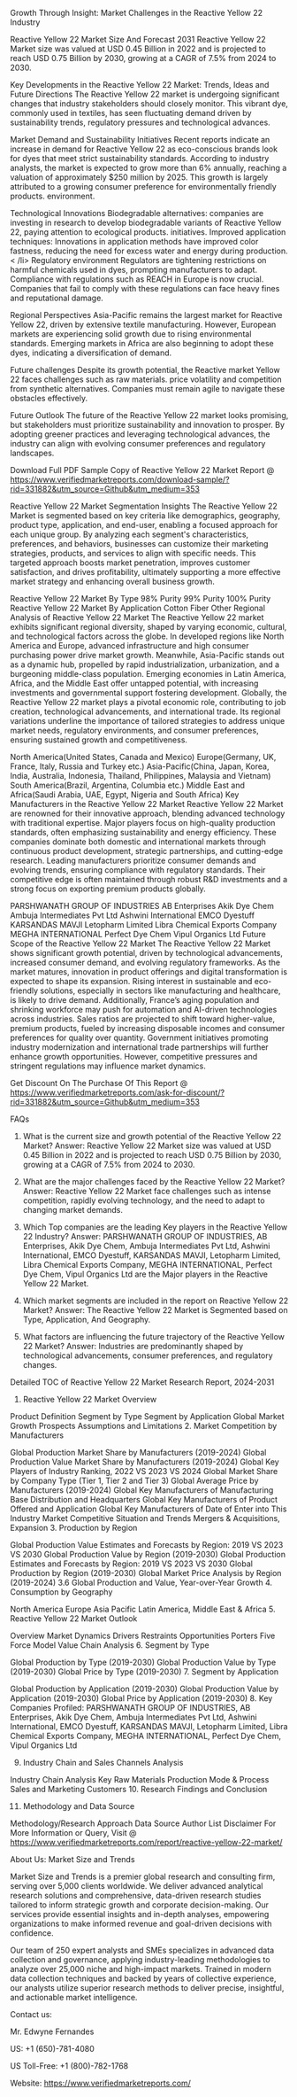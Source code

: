 Growth Through Insight: Market Challenges in the Reactive Yellow 22 Industry


Reactive Yellow 22 Market Size And Forecast 2031
Reactive Yellow 22 Market size was valued at USD 0.45 Billion in 2022 and is projected to reach USD 0.75 Billion by 2030, growing at a CAGR of 7.5% from 2024 to 2030.

Key Developments in the Reactive Yellow 22 Market: Trends, Ideas and Future Directions
The Reactive Yellow 22 market is undergoing significant changes that industry stakeholders should closely monitor. This vibrant dye, commonly used in textiles, has seen fluctuating demand driven by sustainability trends, regulatory pressures and technological advances.

Market Demand and Sustainability Initiatives
Recent reports indicate an increase in demand for Reactive Yellow 22 as eco-conscious brands look for dyes that meet strict sustainability standards. According to industry analysts, the market is expected to grow more than 6% annually, reaching a valuation of approximately $250 million by 2025. This growth is largely attributed to a growing consumer preference for environmentally friendly products. environment.

Technological Innovations
Biodegradable alternatives: companies are investing in research to develop biodegradable variants of Reactive Yellow 22, paying attention to ecological products. initiatives.
Improved application techniques: Innovations in application methods have improved color fastness, reducing the need for excess water and energy during production.< /li>
Regulatory environment
Regulators are tightening restrictions on harmful chemicals used in dyes, prompting manufacturers to adapt. Compliance with regulations such as REACH in Europe is now crucial. Companies that fail to comply with these regulations can face heavy fines and reputational damage.

Regional Perspectives
Asia-Pacific remains the largest market for Reactive Yellow 22, driven by extensive textile manufacturing. However, European markets are experiencing solid growth due to rising environmental standards. Emerging markets in Africa are also beginning to adopt these dyes, indicating a diversification of demand.

Future challenges
Despite its growth potential, the Reactive market Yellow 22 faces challenges such as raw materials. price volatility and competition from synthetic alternatives. Companies must remain agile to navigate these obstacles effectively.

Future Outlook
The future of the Reactive Yellow 22 market looks promising, but stakeholders must prioritize sustainability and innovation to prosper. By adopting greener practices and leveraging technological advances, the industry can align with evolving consumer preferences and regulatory landscapes.

Download Full PDF Sample Copy of Reactive Yellow 22 Market Report @ https://www.verifiedmarketreports.com/download-sample/?rid=331882&utm_source=Github&utm_medium=353

Reactive Yellow 22 Market Segmentation Insights
The Reactive Yellow 22 Market is segmented based on key criteria like demographics, geography, product type, application, and end-user, enabling a focused approach for each unique group. By analyzing each segment's characteristics, preferences, and behaviors, businesses can customize their marketing strategies, products, and services to align with specific needs. This targeted approach boosts market penetration, improves customer satisfaction, and drives profitability, ultimately supporting a more effective market strategy and enhancing overall business growth.

Reactive Yellow 22 Market By Type
98% Purity
99% Purity
100% Purity
Reactive Yellow 22 Market By Application
Cotton
Fiber
Other
Regional Analysis of Reactive Yellow 22 Market
The Reactive Yellow 22 market exhibits significant regional diversity, shaped by varying economic, cultural, and technological factors across the globe. In developed regions like North America and Europe, advanced infrastructure and high consumer purchasing power drive market growth. Meanwhile, Asia-Pacific stands out as a dynamic hub, propelled by rapid industrialization, urbanization, and a burgeoning middle-class population. Emerging economies in Latin America, Africa, and the Middle East offer untapped potential, with increasing investments and governmental support fostering development. Globally, the Reactive Yellow 22 market plays a pivotal economic role, contributing to job creation, technological advancements, and international trade. Its regional variations underline the importance of tailored strategies to address unique market needs, regulatory environments, and consumer preferences, ensuring sustained growth and competitiveness.

North America(United States, Canada and Mexico)
Europe(Germany, UK, France, Italy, Russia and Turkey etc.)
Asia-Pacific(China, Japan, Korea, India, Australia, Indonesia, Thailand, Philippines, Malaysia and Vietnam)
South America(Brazil, Argentina, Columbia etc.)
Middle East and Africa(Saudi Arabia, UAE, Egypt, Nigeria and South Africa)
Key Manufacturers in the Reactive Yellow 22 Market
Reactive Yellow 22 Market are renowned for their innovative approach, blending advanced technology with traditional expertise. Major players focus on high-quality production standards, often emphasizing sustainability and energy efficiency. These companies dominate both domestic and international markets through continuous product development, strategic partnerships, and cutting-edge research. Leading manufacturers prioritize consumer demands and evolving trends, ensuring compliance with regulatory standards. Their competitive edge is often maintained through robust R&D investments and a strong focus on exporting premium products globally.

PARSHWANATH GROUP OF INDUSTRIES
AB Enterprises
Akik Dye Chem
Ambuja Intermediates Pvt Ltd
Ashwini International
EMCO Dyestuff
KARSANDAS MAVJI
Letopharm Limited
Libra Chemical Exports Company
MEGHA INTERNATIONAL
Perfect Dye Chem
Vipul Organics Ltd
Future Scope of the Reactive Yellow 22 Market
The Reactive Yellow 22 Market shows significant growth potential, driven by technological advancements, increased consumer demand, and evolving regulatory frameworks. As the market matures, innovation in product offerings and digital transformation is expected to shape its expansion. Rising interest in sustainable and eco-friendly solutions, especially in sectors like manufacturing and healthcare, is likely to drive demand. Additionally, France’s aging population and shrinking workforce may push for automation and AI-driven technologies across industries. Sales ratios are projected to shift toward higher-value, premium products, fueled by increasing disposable incomes and consumer preferences for quality over quantity. Government initiatives promoting industry modernization and international trade partnerships will further enhance growth opportunities. However, competitive pressures and stringent regulations may influence market dynamics.

Get Discount On The Purchase Of This Report @ https://www.verifiedmarketreports.com/ask-for-discount/?rid=331882&utm_source=Github&utm_medium=353

FAQs
1. What is the current size and growth potential of the Reactive Yellow 22 Market?
Answer: Reactive Yellow 22 Market size was valued at USD 0.45 Billion in 2022 and is projected to reach USD 0.75 Billion by 2030, growing at a CAGR of 7.5% from 2024 to 2030.

2. What are the major challenges faced by the Reactive Yellow 22 Market?
Answer: Reactive Yellow 22 Market face challenges such as intense competition, rapidly evolving technology, and the need to adapt to changing market demands.

3. Which Top companies are the leading Key players in the Reactive Yellow 22 Industry?
Answer: PARSHWANATH GROUP OF INDUSTRIES, AB Enterprises, Akik Dye Chem, Ambuja Intermediates Pvt Ltd, Ashwini International, EMCO Dyestuff, KARSANDAS MAVJI, Letopharm Limited, Libra Chemical Exports Company, MEGHA INTERNATIONAL, Perfect Dye Chem, Vipul Organics Ltd are the Major players in the Reactive Yellow 22 Market.

4. Which market segments are included in the report on Reactive Yellow 22 Market?
Answer: The Reactive Yellow 22 Market is Segmented based on Type, Application, And Geography.

5. What factors are influencing the future trajectory of the Reactive Yellow 22 Market?
Answer: Industries are predominantly shaped by technological advancements, consumer preferences, and regulatory changes.

Detailed TOC of Reactive Yellow 22 Market Research Report, 2024-2031
1. Reactive Yellow 22 Market Overview

Product Definition
Segment by Type
Segment by Application
Global Market Growth Prospects
Assumptions and Limitations
2. Market Competition by Manufacturers

Global Production Market Share by Manufacturers (2019-2024)
Global Production Value Market Share by Manufacturers (2019-2024)
Global Key Players of Industry Ranking, 2022 VS 2023 VS 2024
Global Market Share by Company Type (Tier 1, Tier 2 and Tier 3)
Global Average Price by Manufacturers (2019-2024)
Global Key Manufacturers of Manufacturing Base Distribution and Headquarters
Global Key Manufacturers of Product Offered and Application
Global Key Manufacturers of Date of Enter into This Industry
Market Competitive Situation and Trends
Mergers & Acquisitions, Expansion
3. Production by Region

Global Production Value Estimates and Forecasts by Region: 2019 VS 2023 VS 2030
Global Production Value by Region (2019-2030)
Global Production Estimates and Forecasts by Region: 2019 VS 2023 VS 2030
Global Production by Region (2019-2030)
Global Market Price Analysis by Region (2019-2024) 3.6 Global Production and Value, Year-over-Year Growth
4. Consumption by Geography

North America
Europe
Asia Pacific
Latin America, Middle East & Africa
5. Reactive Yellow 22 Market Outlook

Overview
Market Dynamics
Drivers
Restraints
Opportunities
Porters Five Force Model
Value Chain Analysis 
6. Segment by Type

Global Production by Type (2019-2030)
Global Production Value by Type (2019-2030)
Global Price by Type (2019-2030)
7. Segment by Application

Global Production by Application (2019-2030)
Global Production Value by Application (2019-2030)
Global Price by Application (2019-2030)
8. Key Companies Profiled: PARSHWANATH GROUP OF INDUSTRIES, AB Enterprises, Akik Dye Chem, Ambuja Intermediates Pvt Ltd, Ashwini International, EMCO Dyestuff, KARSANDAS MAVJI, Letopharm Limited, Libra Chemical Exports Company, MEGHA INTERNATIONAL, Perfect Dye Chem, Vipul Organics Ltd

9. Industry Chain and Sales Channels Analysis

Industry Chain Analysis
Key Raw Materials
Production Mode & Process
Sales and Marketing
Customers
10. Research Findings and Conclusion

11. Methodology and Data Source

Methodology/Research Approach
Data Source
Author List
Disclaimer
For More Information or Query, Visit @ https://www.verifiedmarketreports.com/report/reactive-yellow-22-market/

About Us: Market Size and Trends

Market Size and Trends is a premier global research and consulting firm, serving over 5,000 clients worldwide. We deliver advanced analytical research solutions and comprehensive, data-driven research studies tailored to inform strategic growth and corporate decision-making. Our services provide essential insights and in-depth analyses, empowering organizations to make informed revenue and goal-driven decisions with confidence.

Our team of 250 expert analysts and SMEs specializes in advanced data collection and governance, applying industry-leading methodologies to analyze over 25,000 niche and high-impact markets. Trained in modern data collection techniques and backed by years of collective experience, our analysts utilize superior research methods to deliver precise, insightful, and actionable market intelligence.

Contact us:

Mr. Edwyne Fernandes

US: +1 (650)-781-4080

US Toll-Free: +1 (800)-782-1768

Website: https://www.verifiedmarketreports.com/
